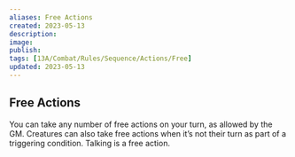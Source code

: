 ```yaml
---
aliases: Free Actions
created: 2023-05-13
description: 
image: 
publish: 
tags: [13A/Combat/Rules/Sequence/Actions/Free]
updated: 2023-05-13
---
```


## Free Actions

You can take any number of free actions on your turn, as allowed by the GM. Creatures can also take free actions when it’s not their turn as part of a triggering condition. Talking is a free action.